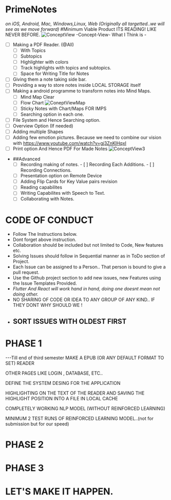 # PrimeNotes
*on iOS, Android, Mac, Windows,Linux, Web (Originally all targetted..we will see as we move forward)*
#Minimum Viable Product
ITS READING!  LIKE NEVER BEFORE.
![ConceptView](https://i2.wp.com/the-digital-reader.com/wp-content/uploads/2016/02/All-the-books-Editions-at-Play-Animated_500px.gif)
-Concept-View-
What I Think is - 
- [ ] Making a PDF Reader. (@All)
     - [ ] With Topics
     - [ ] Subtopics
     - [ ] Highlighter with colors
     - [ ] Track highlights with topics and subtopics.
     - [ ] Space for Writing Title for Notes
- [ ] Giving them a note taking side bar.
- [ ] Providing a way to store notes inside LOCAL STORAGE itself
- [ ] Making a android programme to transform notes into Mind Maps. 
   - [ ] Mind Map Clear
   - [ ] Flow Chart
 ![ConeptViewMap](https://assets-global.website-files.com/5ddd9c3f2186308353fe682d/5ea38aec8ad6b6793d8e5edf_ezgif.com-optimize%20(11).gif)
   - [ ] Sticky Notes with Chart/Maps FOR IMPS
   - [ ] Searching option in each one.
- [ ] File System and Hence Searching option.
- [ ] Overview Option (If needed)
- [ ] Adding multiple Shapes
- [ ] Adding few emotion pictures.    Because we need to combine our vision with  https://www.youtube.com/watch?v=gj3ZnKlHqxI
- [ ] Print option And Hence PDF For Made Notes
![ConceptView3](https://i2.wp.com/www.novamind.com/wp-content/uploads/2015/12/nm-themes-2.gif?fit=1076%2C571&ssl=1)
- ##Advanced
  - [ ] Recording making of notes.
        - [ ] Recording Each Additions.
        - [ ] Recording Connections.
  - [ ] Presentation option on Remote Device
  - [ ] Adding Flip Cards for Key Value pairs revision
  - [ ] Reading capabilites
  - [ ] Writing Capabilites with Speech to Text.
  - [ ] Collaborating with Notes.
# CODE OF CONDUCT
 - Follow The Instructions below.
 - Dont forget above instruction.
 - Collaboration should be included but not limited to Code, New features etc.
 - Solving Issues should follow in Sequential manner as in ToDo section of Project.
 - Each Issue can be assigned to a Person.. That person is bound to give a pull request.
 - Use the Github project section to add new issues, new Features using the Issue Templates Provided.
 - *Flutter And React will work hand in hand, doing one doesnt mean not doing other.*
 - NO SHARING OF CODE OR IDEA TO ANY GROUP OF ANY KIND.. IF THEY DONT WHY SHOULD WE !
 - ## SORT ISSUES WITH OLDEST FIRST 
# PHASE 1
---Till end of third semester
MAKE A EPUB (OR ANY DEFAULT FORMAT TO SET) READER

OTHER PAGES LIKE LOGIN , DATABASE, ETC..

DEFINE THE SYSTEM DESING FOR THE APPLICATION

HIGHLIGHTING ON THE TEXT OF THE READER AND SAVING THE HIGHLIGHT POSITION INTO A FILE IN LOCAL CACHE

COMPLETELY WORKING NLP MODEL (WITHOUT REINFORCED LEARNING)

MINIMUM 2 TEST RUNS OF REINFORCED LEARNING MODEL..(not for submission but for our speed)


# PHASE 2
# PHASE 3
#                                                                               LET'S MAKE IT HAPPEN.
